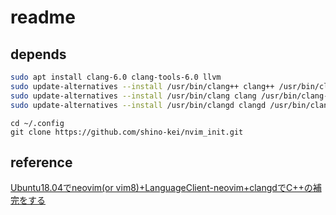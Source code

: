 # readme 

## depends
```bash
sudo apt install clang-6.0 clang-tools-6.0 llvm
sudo update-alternatives --install /usr/bin/clang++ clang++ /usr/bin/clang++-6.0 100
sudo update-alternatives --install /usr/bin/clang clang /usr/bin/clang-6.0 100
sudo update-alternatives --install /usr/bin/clangd clangd /usr/bin/clangd-6.0 100
```

```
cd ~/.config
git clone https://github.com/shino-kei/nvim_init.git
```

## reference 
[Ubuntu18.04でneovim(or vim8)+LanguageClient-neovim+clangdでC++の補完をする](https://kurokoji.hatenablog.com/entry/2018/08/16/220524)
